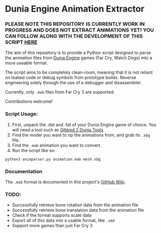 # Dunia Engine Animation Extractor

### PLEASE NOTE THIS REPOSITORY IS CURRENTLY WORK IN PROGRESS AND DOES NOT EXTRACT ANIMATIONS YET! YOU CAN FOLLOW ALONG WITH THE DEVELOPMENT OF THIS SCRIPT [HERE](https://knockout.chat/thread/55079)

The aim of this repository is to provide a Python script designed to parse the animation files from [Dunia Engine](https://en.wikipedia.org/wiki/Ubisoft#Dunia_Engine) games (Far Cry, Watch Dogs) into a more useable format. 

The script aims to be completely clean-room, meaning that it is not reliant on leaked code or debug symbols from prototype builds. Reverse engineering solely through the use of a debugger and disassembler.

Currently, only `.mab` files from Far Cry 3 are supported.

Contributions welcome!

### Script Usage:

1. First, unpack the .dat and .fat of your Dunia Engine game of choice. You will need a tool such as [Gibbed 2 Dunia Tools](https://github.com/gibbed/Gibbed.Dunia).
2. Find the model you want to rip the animations from, and grab its `.xbg` file.
3. Find the `.mab` animation you want to convert.
4. Run the script like so:
```
python3 animparser.py animation.mab mesh.xbg
```

### Documentation

The `.mab` format is documented in this project's [GitHub Wiki](../../wiki).

### TODO:

* Successfully retrieve bone rotation data from the animation file
* Successfully retrieve bone translation data from the animation file
* Check if the format supports scale data
* Export all of this data into a usable format, like `.smd`
* Support more games than just Far Cry 3